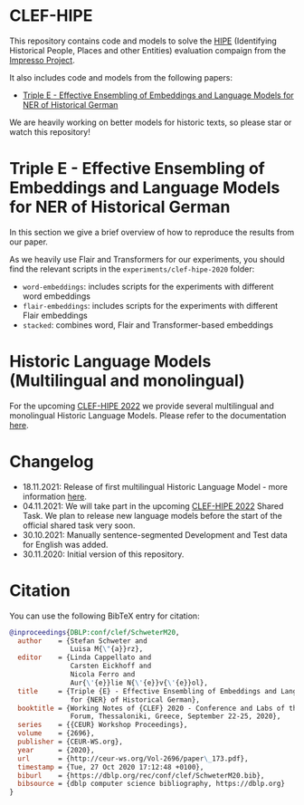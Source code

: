 # CLEF-HIPE

This repository contains code and models to solve the [HIPE](https://impresso.github.io/CLEF-HIPE-2020/)
(Identifying Historical People, Places and other Entities) evaluation compaign from the [Impresso Project](https://impresso-project.ch/).

It also includes code and models from the following papers:

* [Triple E - Effective Ensembling of Embeddings and Language Models for NER of Historical German](http://ceur-ws.org/Vol-2696/paper_173.pdf)

We are heavily working on better models for historic texts, so please star or watch this repository!

# Triple E - Effective Ensembling of Embeddings and Language Models for NER of Historical German

In this section we give a brief overview of how to reproduce the results from our paper.

As we heavily use Flair and Transformers for our experiments, you should find the relevant scripts in the
`experiments/clef-hipe-2020` folder:

* `word-embeddings`: includes scripts for the experiments with different word embeddings
* `flair-embeddings`: includes scripts for the experiments with different Flair embeddings
* `stacked`: combines word, Flair and Transformer-based embeddings

# Historic Language Models (Multilingual and monolingual)

For the upcoming [CLEF-HIPE 2022](https://hipe-eval.github.io/HIPE-2022/tasks) we provide several
multilingual and monolingual Historic Language Models. Please refer to the documentation [here](hlms.md).

# Changelog

* 18.11.2021: Release of first multilingual Historic Language Model - more information [here](hlms.md).
* 04.11.2021: We will take part in the upcoming [CLEF-HIPE 2022](https://hipe-eval.github.io/HIPE-2022/tasks) Shared Task.
              We plan to release new language models before the start of the official shared task very soon.
* 30.10.2021: Manually sentence-segmented Development and Test data for English was added.
* 30.11.2020: Initial version of this repository.

# Citation

You can use the following BibTeX entry for citation:

```bibtex
@inproceedings{DBLP:conf/clef/SchweterM20,
  author    = {Stefan Schweter and
               Luisa M{\"{a}}rz},
  editor    = {Linda Cappellato and
               Carsten Eickhoff and
               Nicola Ferro and
               Aur{\'{e}}lie N{\'{e}}v{\'{e}}ol},
  title     = {Triple {E} - Effective Ensembling of Embeddings and Language Models
               for {NER} of Historical German},
  booktitle = {Working Notes of {CLEF} 2020 - Conference and Labs of the Evaluation
               Forum, Thessaloniki, Greece, September 22-25, 2020},
  series    = {{CEUR} Workshop Proceedings},
  volume    = {2696},
  publisher = {CEUR-WS.org},
  year      = {2020},
  url       = {http://ceur-ws.org/Vol-2696/paper\_173.pdf},
  timestamp = {Tue, 27 Oct 2020 17:12:48 +0100},
  biburl    = {https://dblp.org/rec/conf/clef/SchweterM20.bib},
  bibsource = {dblp computer science bibliography, https://dblp.org}
}
```
